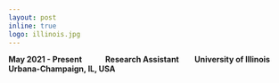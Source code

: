 ```yaml
---
layout: post
inline: true
logo: illinois.jpg
---
```


<b>May 2021 - Present&emsp;&emsp;&emsp;Research Assistant&emsp;&emsp;University of Illinois Urbana-Champaign, IL, USA</b>
